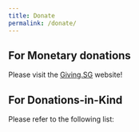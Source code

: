 ```yaml
---
title: Donate
permalink: /donate/
---
```


## For Monetary donations 
Please visit the [Giving.SG](https://www.giving.sg/sgunited) website! 

## For Donations-in-Kind
Please refer to the following list:
